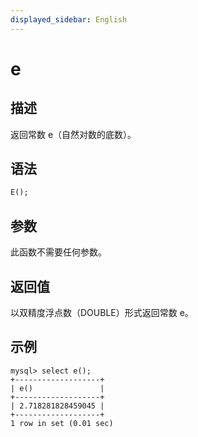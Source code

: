 ```yaml
---
displayed_sidebar: English
---
```


# e

## 描述

返回常数 e（自然对数的底数）。

## 语法

```SQL
E();
```

## 参数

此函数不需要任何参数。

## 返回值

以双精度浮点数（DOUBLE）形式返回常数 e。

## 示例

```Plaintext
mysql> select e();
+-------------------+
| e()               |
+-------------------+
| 2.718281828459045 |
+-------------------+
1 row in set (0.01 sec)
```
